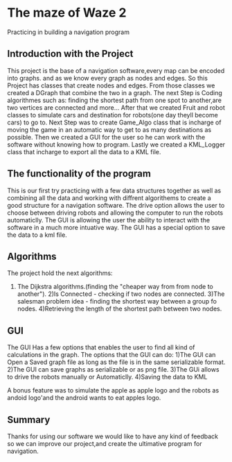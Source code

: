 # The maze of Waze 2
Practicing in building a navigation program


## Introduction with the Project
This project is the base of a navigation software,every map can be encoded into graphs. and as we know every graph as nodes and edges.
So this Project has classes that create nodes and edges.
From those classes we created a DGraph that combine the two in a graph.
The next Step is Coding algorithmes such as: finding the shortest path from one spot to another,are two vertices are connected and more...
After that we created Fruit and robot classes to simulate cars and destination for robots(one day theyll become cars) to go to.
Next Step was to create Game_Algo class that is incharge of moving the game in an automatic way to get to as many destinations as possible.
Then we created a GUI for the user so he can work with the software without knowing how to program.
Lastly we created a KML_Logger class that incharge to export all the data to a KML file. 

## The functionality of the program
This is our first try practicing with a few data structures together as well as combining all the data and working with diffrent algorithems to create a good structure for a navigation software. 
The drive option allows the user to choose between driving robots and allowing the computer to run the robots automaticlly.
The GUI is allowing the user the ability to interact with the software in a much more intuative way.
The GUI has a special option to save the data to a kml file.

## Algorithms
The project hold the next algorithms:
1) The Dijkstra algorithms.(finding the "cheaper way from from node to another").
2)Is Connected - checking if two nodes are connected.
3)The salesman problem idea - finding the shortest way between a group fo nodes.
4)Retrieving the length of the shortest path between two nodes.

## GUI 
The GUI Has a few options that enables the user to find all kind of calculations in the graph.
The options that the GUI can do:
1)The GUI can Open a Saved graph file as long as the file is in the same serializable format.
2)The GUI can save graphs as serializable or as png file.
3)The GUi allows to drive the robots manually or Automaticlly.
4)Saving the data to KML

A bonus feature was to simulate the apple as apple logo and the robots as andoid logo'and the android wants to eat apples logo.

## Summary
Thanks for using our software we would like to have any kind of feedback so we can improve our project,and create the ultimative program for navigation.
